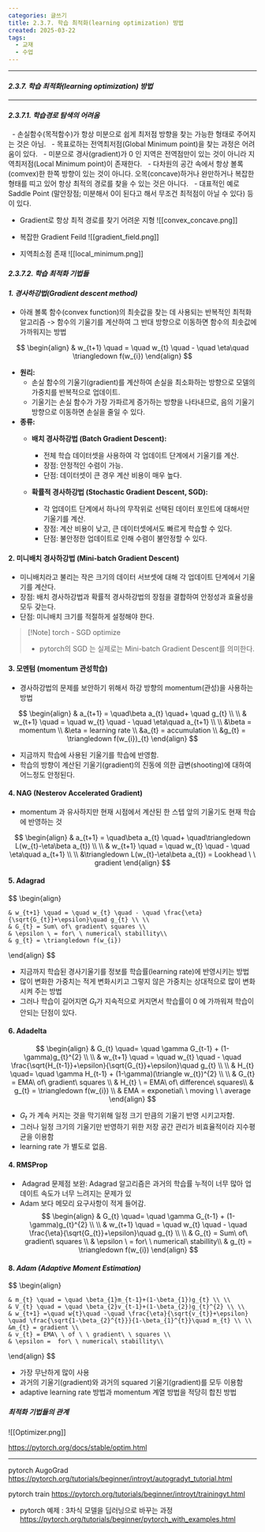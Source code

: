 ```yaml
---
categories: 글쓰기
title: 2.3.7. 학습 최적화(learning optimization) 방법
created: 2025-03-22
tags:
  - 교재
  - 수업
---
```

---
#### *2.3.7. 학습 최적화(learning optimization) 방법*
---

#### *2.3.7.1. 학습경로 탐색의 어려움*

  - 손실함수(목적함수)가 항상 미분으로 쉽게 최저점 방향을 찾는 가능한 형태로 주어지는 것은 아님.
  - 목표로하는 전역최저점(Global Minimum point)을 찾는 과정은 어려움이 있다.
	  - 미분으로 경사(gradient)가 0 인 지역은 전역점만이 있는 것이 아니라 지역최저점(Local Minimum point)이 존재한다.
	  - 다차원의 공간 속에서 항상 볼록(comvex)한 한쪽 방향이 있는 것이 아니다. 오목(concave)하거나 완만하거나 복잡한 형태를 띠고 있어 항상 최적의 경로를 찾을 수 있는 것은 아니다.
	  - 대표적인 예로 Saddle Point (말안장점; 미분해서 0이 된다고 해서 무조건 최적점이 아닐 수 있다) 등이 있다.


- Gradient로 항상 최적 경로를 찾기 어려운 지형
![[convex_concave.png]]

- 복잡한 Gradient Feild
![[gradient_field.png]]

- 지역최소점 존재
![[local_minimum.png]]


#### *2.3.7.2. 학습 최적화 기법들*


#### *1. 경사하강법(Gradient descent method)* 

- 아래 볼록 함수(convex function)의 최솟값을 찾는 데 사용되는 반복적인 최적화 알고리즘 -> 함수의 기울기를 계산하여 그 반대 방향으로 이동하면 함수의 최솟값에 가까워지는 방법

$$
\begin{align}
	& w_{t+1} \quad = \quad w_{t} \quad - \quad \eta\quad \triangledown f(w_{i})
\end{align} 
$$

- **원리:**
    - 손실 함수의 기울기(gradient)를 계산하여 손실을 최소화하는 방향으로 모델의 가중치를 반복적으로 업데이트.
    - 기울기는 손실 함수가 가장 가파르게 증가하는 방향을 나타내므로, 음의 기울기 방향으로 이동하면 손실을 줄일 수 있다.
- **종류:**
    - **배치 경사하강법 (Batch Gradient Descent):**
        - 전체 학습 데이터셋을 사용하여 각 업데이트 단계에서 기울기를 계산.
        - 장점: 안정적인 수렴이 가능.
        - 단점: 데이터셋이 큰 경우 계산 비용이 매우 높다.

	- **확률적 경사하강법 (Stochastic Gradient Descent, SGD):**
        - 각 업데이트 단계에서 하나의 무작위로 선택된 데이터 포인트에 대해서만 기울기를 계산.
        - 장점: 계산 비용이 낮고, 큰 데이터셋에서도 빠르게 학습할 수 있다.
        - 단점: 불안정한 업데이트로 인해 수렴이 불안정할 수 있다.

#### 2. **미니배치 경사하강법 (Mini-batch Gradient Descent)**

   - 미니배치라고 불리는 작은 크기의 데이터 서브셋에 대해 각 업데이트 단계에서 기울기를 계산다.
   - 장점: 배치 경사하강법과 확률적 경사하강법의 장점을 결합하여 안정성과 효율성을 모두 갖는다.
   - 단점: 미니배치 크기를 적절하게 설정해야 한다.

>[!Note] torch - SGD optimize
>- pytorch의 SGD 는 실제로는 Mini-batch Gradient Descent를 의미한다.


#### 3. 모멘텀 (momentum 관성학습) 

- 경사하강법의 문제를 보안하기 위해서  하강 방향의 momentum(관성)을 사용하는 방법

$$
\begin{align}
	& a_{t+1} = \quad\beta a_{t} \quad+ \quad g_{t} \\ \\
	& w_{t+1} \quad = \quad w_{t} \quad - \quad \eta\quad a_{t+1} \\ \\
	&\beta = momentum \\
	&\eta = learning rate \\
	&a_{t} = accumulation \\
	&g_{t} = \triangledown f(w_{i})_{t}
\end{align} 
$$
- 지금까지 학습에 사용된 기울기를 학습에 반영함.
- 학습의 방향이 계산된 기울기(gradient)의 진동에 의한 급변(shooting)에 대하여 어느정도 안정된다.


#### 4. NAG (Nesterov Accelerated Gradient) 

-  momentum 과 유사하지만 현재 시점에서 계산된 한 스텝 앞의 기울기도 현재 학습에 반영하는 것

$$
\begin{align}
	& a_{t+1} = \quad\beta a_{t} \quad+ \quad\triangledown L(w_{t}-\eta\beta a_{t}) \\ \\
	& w_{t+1} \quad = \quad w_{t} \quad - \quad \eta\quad a_{t+1} \\ \\
	&\triangledown L(w_{t}-\eta\beta a_{t}) = Lookhead \ \ gradient
\end{align} 
$$

#### 5. Adagrad

$$
\begin{align}
	
	& w_{t+1} \quad = \quad w_{t} \quad - \quad \frac{\eta}{\sqrt{G_{t}}+\epsilon}\quad g_{t} \\ \\
	& G_{t} = Sum\ of\ gradient\ squares \\
	& \epsilon \ = for\ \ numerical\ stabillity\\
	& g_{t} = \triangledown f(w_{i})
\end{align} 
$$
- 지금까지 학습된 경사기울기를 정보를 학습률(learning rate)에 반영시키는 방법
- 많이 변화한 가중치는 적게 변화시키고 그렇지 않은 가중치는 상대적으로 많이 변화 시켜 주는 방법
- 그러나 학습이 길어지면 $G_{t}$가 지속적으로 커지면서  학습률이 0 에 가까워져 학습이 안되는 단점이 있다.

#### 6. Adadelta
$$
\begin{align}
	& G_{t} \quad= \quad \gamma G_{t-1} + (1-\gamma)g_{t}^{2} \\ \\	
	& w_{t+1} \quad = \quad w_{t} \quad - \quad \frac{\sqrt{H_{t-1}}+\epsilon}{\sqrt{G_{t}}+\epsilon}\quad g_{t} \\ \\
	& H_{t} \quad= \quad \gamma H_{t-1} + (1-\gamma)(\triangle w_{t})^{2} \\ \\
	& G_{t} = EMA\ of\ gradient\ squares \\
	& H_{t} \ = EMA\ of\ difference\ squares\\
	& g_{t} = \triangledown f(w_{i}) \\
	& EMA = exponetial\ \ moving \ \ average
\end{align} 
$$

- $G_{t}$ 가 계속 커지는 것을 막기위해  일정 크기 만큼의 기울기 반영 시키고자함.
- 그러나 일정 크기의 기울기만 반영하기 위한 저장 공간 관리가 비효율적이라  지수평균을 이용함
- learning rate 가 별도로 없음.

#### 4. RMSProp 

-  Adagrad 문제점 보완: Adagrad 알고리즘은 과거의 학습률 누적이 너무 많아 업데이트 속도가 너무 느려지는 문제가 있
- Adam 보다 메모리 요구사항이 적게 들어감.
$$
\begin{align}
	& G_{t} \quad= \quad \gamma G_{t-1} + (1-\gamma)g_{t}^{2} \\ \\	
	& w_{t+1} \quad = \quad w_{t} \quad - \quad \frac{\eta}{\sqrt{G_{t}}+\epsilon}\quad g_{t} \\ \\
	& G_{t} = Sum\ of\ gradient\ squares \\
	& \epsilon \ = for\ \ numerical\ stabillity\\
	& g_{t} = \triangledown f(w_{i})	
\end{align}
$$

#### 8. *Adam (Adaptive Moment Estimation)*

$$
\begin{align}

	& m_{t} \quad = \quad \beta_{1}m_{t-1}+(1-\beta_{1})g_{t} \\ \\
	& V_{t} \quad = \quad \beta_{2}v_{t-1}+(1-\beta_{2})g_{t}^{2} \\ \\
	& w_{t+1} =\quad w{t}\quad -\quad \frac{\eta}{\sqrt{v_{t}}+\epsilon} \quad \frac{\sqrt{1-\beta_{2}^{t}}}{1-\beta_{1}^{t}}\quad m_{t} \\ \\
	&m_{t} = gradient \\
	& v_{t} = EMA\ \ of \ \ gradient\ \ squares \\
	& \epsilon =  for\ \ numerical\ stabillity\\

\end{align}
$$
- 가장 무난하게 많이 사용
- 과거의 기울기(gradient)와 과거의 squared 기울기(gradient)를 모두 이용함
- adaptive learning rate 방법과 momentum 계열 방법을 적당히 합친 방법



##### 최적화 기법들의 관계

![[Optimizer.png]]


https://pytorch.org/docs/stable/optim.html

---
pytorch AugoGrad
https://pytorch.org/tutorials/beginner/introyt/autogradyt_tutorial.html


pytorch train
https://pytorch.org/tutorials/beginner/introyt/trainingyt.html


- pytorch 예제 : 3차식 모델을 딥러닝으로 바꾸는 과정
https://pytorch.org/tutorials/beginner/pytorch_with_examples.html


